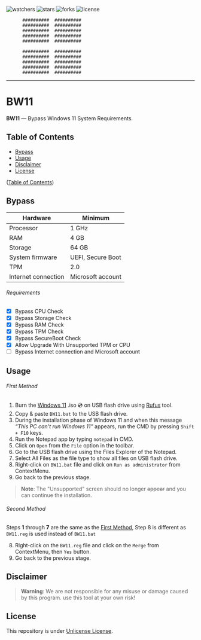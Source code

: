 ![watchers](https://custom-icon-badges.demolab.com/github/watchers/haithamaouati/BW11?logo=eye)
![stars](https://custom-icon-badges.demolab.com/github/stars/haithamaouati/BW11?logo=star)
![forks](https://custom-icon-badges.demolab.com/github/forks/haithamaouati/BW11?logo=repo-forked)
![license](https://custom-icon-badges.demolab.com/github/license/haithamaouati/BW11?logo=law)

```
      ##########  ##########
      ##########  ##########
      ##########  ##########
      ##########  ##########
      ##########  ##########

      ##########  ##########
      ##########  ##########
      ##########  ##########
      ##########  ##########
      ##########  ##########
```

___

# BW11
**BW11** — Bypass Windows 11 System Requirements.

## Table of Contents
- [Bypass](#bypass)
- [Usage](#usage)
- [Disclaimer](#disclaimer)
- [License](#license)

([Table of Contents](#table-of-contents))

## Bypass
Hardware | Minimum
--- | ---
Processor | 1 GHz
RAM | 4 GB
Storage | 64 GB
System firmware | UEFI, Secure Boot
TPM | 2.0
Internet connection| Microsoft account

###### Requirements
- [x] Bypass CPU Check
- [x] Bypass Storage Check
- [x] Bypass RAM Check
- [x] Bypass TPM Check
- [x] Bypass SecureBoot Check
- [x] Allow Upgrade With Unsupported TPM or CPU
- [ ] Bypass Internet connection and Microsoft account

## Usage
###### First Method
1. Burn the [Windows 11]() .iso :cd: on USB flash drive using [Rufus]() tool.
2. Copy & paste `BW11.bat` to the USB flash drive.
3. During the installation phase of Windows 11 and when this message _“This PC can't run Windows 11”_ appears, run the CMD by pressing `Shift + F10` keys.
4. Run the Notepad app by typing `notepad` in CMD.
5. Click on `Open` from the `File` option in the toolbar.
6. Go to the USB flash drive using the Files Explorer of the Notepad.
7. Select All Files as the file type to show all files on USB flash drive.
8. Right-click on `BW11.bat` file and click on `Run as administrator` from ContextMenu.
9. Go back to the previous stage.

> **Note**:
> The "Unsupported" screen should no longer ~~appear~~ and you can continue the installation.

###### Second Method
Steps **1** through **7** are the same as the [First Method](#first-method), Step 8 is different as `BW11.reg` is used instead of `BW11.bat`

8. Right-click on the `BW11.reg` file and click on the `Merge` from ContextMenu, then `Yes` button.
9. Go back to the previous stage.

## Disclaimer
> **Warning**:
> We are not responsible for any misuse or damage caused by this program. use this tool at your own risk!

## License
This repository is under [Unlicense License](https://github.com/haithamaouati/BW11/blob/main/LICENSE).
